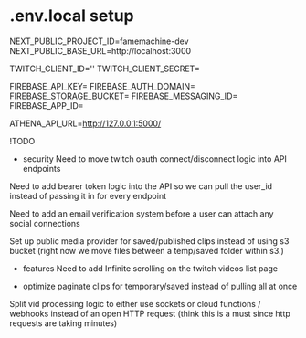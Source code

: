 # .env.local setup
NEXT_PUBLIC_PROJECT_ID=famemachine-dev
NEXT_PUBLIC_BASE_URL=http://localhost:3000

TWITCH_CLIENT_ID=''
TWITCH_CLIENT_SECRET=

FIREBASE_API_KEY=
FIREBASE_AUTH_DOMAIN=
FIREBASE_STORAGE_BUCKET=
FIREBASE_MESSAGING_ID=
FIREBASE_APP_ID=

ATHENA_API_URL=http://127.0.0.1:5000/

!TODO
- security
Need to move twitch oauth connect/disconnect logic into API endpoints

Need to add bearer token logic into the API so we can pull the user_id instead of passing it in for every endpoint

Need to add an email verification system before a user can attach any social connections

Set up public media provider for saved/published clips instead of using s3 bucket (right now we move files between a temp/saved folder within s3.)

- features
Need to add Infinite scrolling on the twitch videos list page

- optimize
paginate clips for temporary/saved instead of pulling all at once

Split vid processing logic to either use sockets or cloud functions / webhooks instead of an open HTTP request (think this is a must since http requests are taking minutes)
